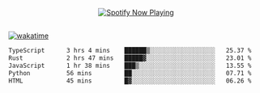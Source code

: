 

<p align="center">
  <a href="https://open.spotify.com/user/31ljmyymhthokwewwcd6dsdmvprm" target="_blank"><img src="https://novatorem-psi-rosy.vercel.app/api/spotify" alt="Spotify Now Playing"/></a>
</p>

##

[![wakatime](https://wakatime.com/badge/user/87646243-158a-4241-a3cb-668e1fa2dbb8.svg)](https://wakatime.com/@87646243-158a-4241-a3cb-668e1fa2dbb8)
<!--START_SECTION:waka-->

```txt
TypeScript      3 hrs 4 mins    ██████▒░░░░░░░░░░░░░░░░░░   25.37 %
Rust            2 hrs 47 mins   █████▓░░░░░░░░░░░░░░░░░░░   23.01 %
JavaScript      1 hr 38 mins    ███▒░░░░░░░░░░░░░░░░░░░░░   13.55 %
Python          56 mins         ██░░░░░░░░░░░░░░░░░░░░░░░   07.71 %
HTML            45 mins         █▓░░░░░░░░░░░░░░░░░░░░░░░   06.26 %
```

<!--END_SECTION:waka-->
